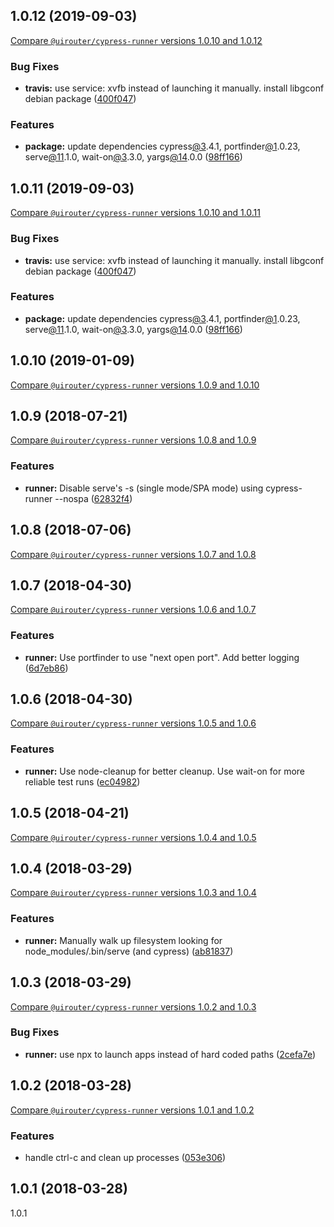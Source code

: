 ## 1.0.12 (2019-09-03)
[Compare `@uirouter/cypress-runner` versions 1.0.10 and 1.0.12](https://github.com/ui-router/cypress-runner/compare/1.0.10...1.0.12)

### Bug Fixes

* **travis:** use service: xvfb instead of launching it manually.  install libgconf debian package ([400f047](https://github.com/ui-router/cypress-runner/commit/400f047))


### Features

* **package:** update dependencies cypress[@3](https://github.com/3).4.1, portfinder[@1](https://github.com/1).0.23, serve[@11](https://github.com/11).1.0, wait-on[@3](https://github.com/3).3.0, yargs[@14](https://github.com/14).0.0 ([98ff166](https://github.com/ui-router/cypress-runner/commit/98ff166))




## 1.0.11 (2019-09-03)
[Compare `@uirouter/cypress-runner` versions 1.0.10 and 1.0.11](https://github.com/ui-router/cypress-runner/compare/1.0.10...1.0.11)

### Bug Fixes

* **travis:** use service: xvfb instead of launching it manually.  install libgconf debian package ([400f047](https://github.com/ui-router/cypress-runner/commit/400f047))


### Features

* **package:** update dependencies cypress[@3](https://github.com/3).4.1, portfinder[@1](https://github.com/1).0.23, serve[@11](https://github.com/11).1.0, wait-on[@3](https://github.com/3).3.0, yargs[@14](https://github.com/14).0.0 ([98ff166](https://github.com/ui-router/cypress-runner/commit/98ff166))




## 1.0.10 (2019-01-09)
[Compare `@uirouter/cypress-runner` versions 1.0.9 and 1.0.10](https://github.com/ui-router/cypress-runner/compare/1.0.9...1.0.10)



## 1.0.9 (2018-07-21)
[Compare `@uirouter/cypress-runner` versions 1.0.8 and 1.0.9](https://github.com/ui-router/cypress-runner/compare/1.0.8...1.0.9)

### Features

* **runner:** Disable serve's -s (single mode/SPA mode) using cypress-runner --nospa ([62832f4](https://github.com/ui-router/cypress-runner/commit/62832f4))




## 1.0.8 (2018-07-06)
[Compare `@uirouter/cypress-runner` versions 1.0.7 and 1.0.8](https://github.com/ui-router/cypress-runner/compare/1.0.7...1.0.8)



## 1.0.7 (2018-04-30)
[Compare `@uirouter/cypress-runner` versions 1.0.6 and 1.0.7](https://github.com/ui-router/cypress-runner/compare/1.0.6...1.0.7)

### Features

* **runner:** Use portfinder to use "next open port". Add better logging ([6d7eb86](https://github.com/ui-router/cypress-runner/commit/6d7eb86))




## 1.0.6 (2018-04-30)
[Compare `@uirouter/cypress-runner` versions 1.0.5 and 1.0.6](https://github.com/ui-router/cypress-runner/compare/1.0.5...1.0.6)

### Features

* **runner:** Use node-cleanup for better cleanup. Use wait-on for more reliable test runs ([ec04982](https://github.com/ui-router/cypress-runner/commit/ec04982))




## 1.0.5 (2018-04-21)
[Compare `@uirouter/cypress-runner` versions 1.0.4 and 1.0.5](https://github.com/ui-router/cypress-runner/compare/1.0.4...1.0.5)



## 1.0.4 (2018-03-29)
[Compare `@uirouter/cypress-runner` versions 1.0.3 and 1.0.4](https://github.com/ui-router/cypress-runner/compare/1.0.3...1.0.4)

### Features

* **runner:** Manually walk up filesystem looking for node_modules/.bin/serve (and cypress) ([ab81837](https://github.com/ui-router/cypress-runner/commit/ab81837))




## 1.0.3 (2018-03-29)
[Compare `@uirouter/cypress-runner` versions 1.0.2 and 1.0.3](https://github.com/ui-router/cypress-runner/compare/1.0.2...1.0.3)

### Bug Fixes

* **runner:** use npx to launch apps instead of hard coded paths ([2cefa7e](https://github.com/ui-router/cypress-runner/commit/2cefa7e))




## 1.0.2 (2018-03-28)
[Compare `@uirouter/cypress-runner` versions 1.0.1 and 1.0.2](https://github.com/ui-router/cypress-runner/compare/1.0.1...1.0.2)

### Features

* handle ctrl-c and clean up processes ([053e306](https://github.com/ui-router/cypress-runner/commit/053e306))




## 1.0.1 (2018-03-28)
1.0.1




